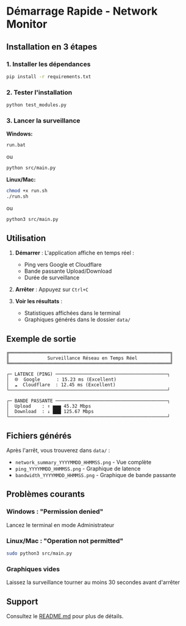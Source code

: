 # Démarrage Rapide - Network Monitor

## Installation en 3 étapes

### 1. Installer les dépendances

```bash
pip install -r requirements.txt
```

### 2. Tester l'installation

```bash
python test_modules.py
```

### 3. Lancer la surveillance

**Windows:**
```bash
run.bat
```

ou

```bash
python src/main.py
```

**Linux/Mac:**
```bash
chmod +x run.sh
./run.sh
```

ou

```bash
python3 src/main.py
```

## Utilisation

1. **Démarrer** : L'application affiche en temps réel :
   - Ping vers Google et Cloudflare
   - Bande passante Upload/Download
   - Durée de surveillance

2. **Arrêter** : Appuyez sur `Ctrl+C`

3. **Voir les résultats** :
   - Statistiques affichées dans le terminal
   - Graphiques générés dans le dossier `data/`

## Exemple de sortie

```
╔═══════════════════════════════════════════════════════════╗
║              Surveillance Réseau en Temps Réel            ║
╚═══════════════════════════════════════════════════════════╝

┌─ LATENCE (PING) ─────────────────────────────────────────┐
│  🌐  Google      : 15.23 ms (Excellent)
│  ☁️  Cloudflare  : 12.45 ms (Excellent)
└──────────────────────────────────────────────────────────┘

┌─ BANDE PASSANTE ─────────────────────────────────────────┐
│  Upload    : ↑ ▅▅▅ 45.32 Mbps
│  Download  : ↓ ███ 125.67 Mbps
└──────────────────────────────────────────────────────────┘
```

## Fichiers générés

Après l'arrêt, vous trouverez dans `data/` :
- `network_summary_YYYYMMDD_HHMMSS.png` - Vue complète
- `ping_YYYYMMDD_HHMMSS.png` - Graphique de latence
- `bandwidth_YYYYMMDD_HHMMSS.png` - Graphique de bande passante

## Problèmes courants

### Windows : "Permission denied"
Lancez le terminal en mode Administrateur

### Linux/Mac : "Operation not permitted"
```bash
sudo python3 src/main.py
```

### Graphiques vides
Laissez la surveillance tourner au moins 30 secondes avant d'arrêter

## Support

Consultez le [README.md](README.md) pour plus de détails.

